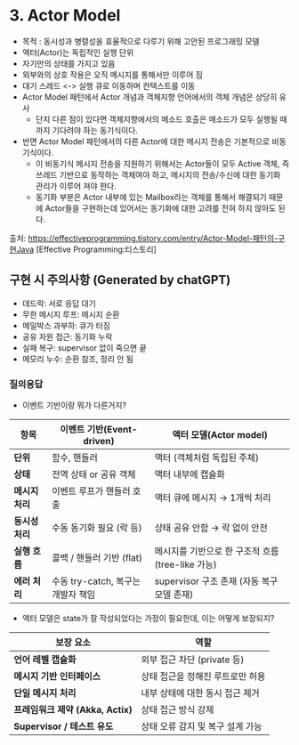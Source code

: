 # 3. Actor Model
- 목적 : 동시성과 병렬성을 효율적으로 다루기 위해 고안된 프로그래밍 모델
-  액터(Actor)는 독립적인 실행 단위
  - 자기만의 상태를 가지고 있음
  - 외부와의 상호 작용은 오직 메시지를 통해서만 이루어 짐
- 대기 스레드 <-> 실행 큐로 이동하며 컨텍스트를 이동
- Actor Model 패턴에서 Actor 개념과 객체지향 언어에서의 객체 개념은 상당히 유사
  - 단지 다른 점이 있다면 객체지향에서의 메소드 호출은 메소드가 모두 실행될 때까지 기다려야 하는 동기식이다. 
- 반면 Actor Model 패턴에서의 다른 Actor에 대한 메시지 전송은 기본적으로 비동기식이다.
  - 이 비동기식 메시지 전송을 지원하기 위해서는 Actor들이 모두 Active 객체, 즉 쓰레드 기반으로 동작하는 객체여야 하고, 메시지의 전송/수신에 대한 동기화 관리가 이루어 져야 한다.
  - 동기화 부분은 Actor 내부에 있는 Mailbox라는 객체를 통해서 해결되기 때문에 Actor들을 구현하는데 있어서는 동기화에 대한 고려를 전혀 하지 않아도 된다. 
  
출처: https://effectiveprogramming.tistory.com/entry/Actor-Model-패턴의-구현Java [Effective Programming:티스토리]


##  구현 시 주의사항 (Generated by chatGPT)
-  데드락: 서로 응답 대기
-  무한 메시지 루프: 메시지 순환
-  메일박스 과부하: 큐가 터짐
-  공유 자원 접근: 동기화 누락
-  실패 복구: supervisor 없이 죽으면 끝
-  메모리 누수: 순환 참조, 정리 안 됨

### 질의응답 
- 이벤트 기반이랑 뭐가 다른거지?

| 항목         | **이벤트 기반(Event-driven)** | **액터 모델(Actor model)**            |
| ---------- | ------------------------ | --------------------------------- |
| **단위**     | 함수, 핸들러                  | 액터 (객체처럼 독립된 주체)                  |
| **상태**     | 전역 상태 or 공유 객체           | 액터 내부에 캡슐화                        |
| **메시지 처리** | 이벤트 루프가 핸들러 호출           | 액터 큐에 메시지 → 1개씩 처리                |
| **동시성 처리** | 수동 동기화 필요 (락 등)          | 상태 공유 안함 → 락 없이 안전                |
| **실행 흐름**  | 콜백 / 핸들러 기반 (flat)       | 메시지를 기반으로 한 구조적 흐름 (tree-like 가능) |
| **에러 처리**  | 수동 try-catch, 복구는 개발자 책임 | supervisor 구조 존재 (자동 복구 모델 존재)    |


- 액터 모델은 state가 잘 작성되었다는 가정이 필요한데, 이는 어떻게 보장되지?

| 보장 요소                      | 역할                   |
| -------------------------- | -------------------- |
| **언어 레벨 캡슐화**              | 외부 접근 차단 (private 등) |
| **메시지 기반 인터페이스**           | 상태 접근을 정해진 루트로만 허용   |
| **단일 메시지 처리**              | 내부 상태에 대한 동시 접근 제거   |
| **프레임워크 제약 (Akka, Actix)** | 상태 접근 방식 강제          |
| **Supervisor / 테스트 유도**    | 상태 오류 감지 및 복구 설계 가능  |



